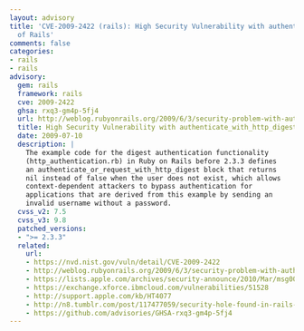 ```yaml
---
layout: advisory
title: 'CVE-2009-2422 (rails): High Security Vulnerability with authenticate_with_http_digest
  of Rails'
comments: false
categories:
- rails
- rails
advisory:
  gem: rails
  framework: rails
  cve: 2009-2422
  ghsa: rxq3-gm4p-5fj4
  url: http://weblog.rubyonrails.org/2009/6/3/security-problem-with-authenticate_with_http_digest
  title: High Security Vulnerability with authenticate_with_http_digest of Rails
  date: 2009-07-10
  description: |
    The example code for the digest authentication functionality
    (http_authentication.rb) in Ruby on Rails before 2.3.3 defines
    an authenticate_or_request_with_http_digest block that returns
    nil instead of false when the user does not exist, which allows
    context-dependent attackers to bypass authentication for
    applications that are derived from this example by sending an
    invalid username without a password.
  cvss_v2: 7.5
  cvss_v3: 9.8
  patched_versions:
  - ">= 2.3.3"
  related:
    url:
    - https://nvd.nist.gov/vuln/detail/CVE-2009-2422
    - http://weblog.rubyonrails.org/2009/6/3/security-problem-with-authenticate_with_http_digest
    - https://lists.apple.com/archives/security-announce/2010/Mar/msg00001.html
    - https://exchange.xforce.ibmcloud.com/vulnerabilities/51528
    - http://support.apple.com/kb/HT4077
    - http://n8.tumblr.com/post/117477059/security-hole-found-in-rails-2-3s
    - https://github.com/advisories/GHSA-rxq3-gm4p-5fj4
---
```

